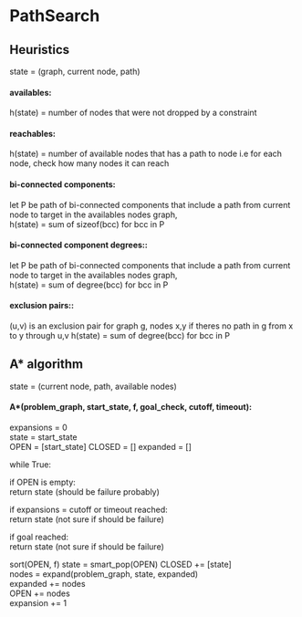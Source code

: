 # PathSearch

## Heuristics
state = (graph, current node, path)

#### availables:
h(state) = number of nodes that were not dropped by a constraint

#### reachables:
h(state) = number of available nodes that has a path to node
i.e for each node, check how many nodes it can reach

#### bi-connected components:
let P be path of bi-connected components that include a path from current node to target in the availables nodes graph,  
h(state) = sum of sizeof(bcc) for bcc in P

#### bi-connected component degrees::
let P be path of bi-connected components that include a path from current node to target in the availables nodes graph,  
h(state) = sum of degree(bcc) for bcc in P

#### exclusion pairs::
(u,v) is an exclusion pair for graph g, nodes x,y if theres no path in g from x to y through u,v
h(state) = sum of degree(bcc) for bcc in P



## A* algorithm  
state = (current node, path, available nodes)  
#### A*(problem_graph, start_state, f, goal_check, cutoff, timeout):
expansions = 0  
state = start_state  
OPEN = [start_state]
CLOSED = []
expanded = []

while True:  

if OPEN is empty:  
return state (should be failure probably)

if expansions = cutoff or timeout reached:  
return state (not sure if should be failure)

if goal reached:  
return state (not sure if should be failure)

sort(OPEN, f)
state = smart_pop(OPEN)
CLOSED += [state]  
nodes = expand(problem_graph, state, expanded)  
expanded += nodes  
OPEN += nodes  
expansion += 1
    
      
      
      
      
      
      
      
      
      
      
      
      
